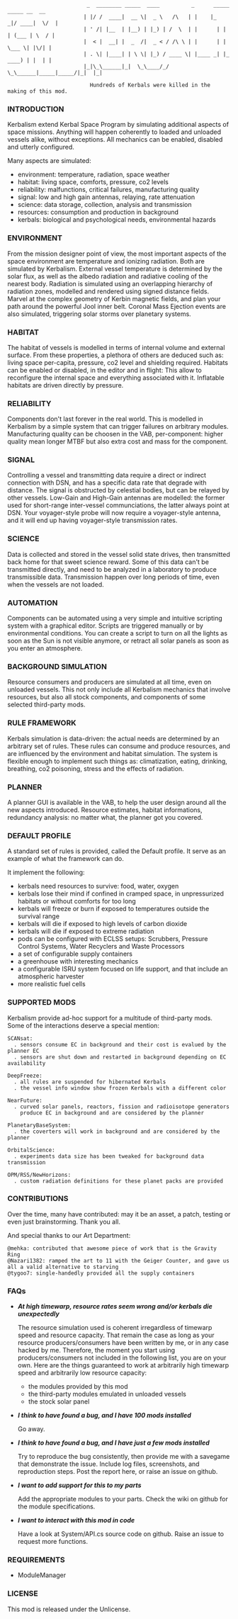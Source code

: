                              _  ________ _____  ____          _      _____  _____ __  __
                            | |/ /  ____|  __ \|  _ \   /\   | |    |_   _|/ ____|  \/  |
                            | ' /| |__  | |__) | |_) | /  \  | |      | | | (___ | \  / |
                            |  < |  __| |  _  /|  _ < / /\ \ | |      | |  \___ \| |\/| |
                            | . \| |____| | \ \| |_) / ____ \| |____ _| |_ ____) | |  | |
                            |_|\_\______|_|  \_\____/_/    \_\______|_____|_____/|_|  |_|

                              Hundreds of Kerbals were killed in the making of this mod.



### INTRODUCTION

  Kerbalism extend Kerbal Space Program by simulating additional aspects of space missions.
  Anything will happen coherently to loaded and unloaded vessels alike, without exceptions.
  All mechanics can be enabled, disabled and utterly configured.

  Many aspects are simulated:
  - environment: temperature, radiation, space weather
  - habitat: living space, comforts, pressure, co2 levels
  - reliability: malfunctions, critical failures, manufacturing quality
  - signal: low and high gain antennas, relaying, rate attenuation
  - science: data storage, collection, analysis and transmission
  - resources: consumption and production in background
  - kerbals: biological and psychological needs, environmental hazards


### ENVIRONMENT

  From the mission designer point of view, the most important aspects of the space environment are temperature
  and ionizing radiation. Both are simulated by Kerbalism. External vessel temperature is determined by the
  solar flux, as well as the albedo radiation and radiative cooling of the nearest body. Radiation is simulated
  using an overlapping hierarchy of radiation zones, modelled and rendered using signed distance fields.
  Marvel at the complex geometry of Kerbin magnetic fields, and plan your path around the powerful Jool inner belt.
  Coronal Mass Ejection events are also simulated, triggering solar storms over planetary systems.


### HABITAT

  The habitat of vessels is modelled in terms of internal volume and external surface. From these properties,
  a plethora of others are deduced such as: living space per-capita, pressure, co2 level and shielding required.
  Habitats can be enabled or disabled, in the editor and in flight: This allow to reconfigure the internal space
  and everything associated with it. Inflatable habitats are driven directly by pressure.


### RELIABILITY

  Components don't last forever in the real world. This is modelled in Kerbalism by a simple system that can trigger failures
  on arbitrary modules. Manufacturing quality can be choosen in the VAB, per-component: higher quality mean longer MTBF but
  also extra cost and mass for the component.


### SIGNAL

  Controlling a vessel and transmitting data require a direct or indirect connection with DSN, and has a specific data rate
  that degrade with distance. The signal is obstructed by celestial bodies, but can be relayed by other vessels. Low-Gain
  and High-Gain antennas are modelled: the former used for short-range inter-vessel communciations, the latter always point at DSN.
  Your voyager-style probe will now require a voyager-style antenna, and it will end up having voyager-style transmission rates.


### SCIENCE

  Data is collected and stored in the vessel solid state drives, then transmitted back home for that sweet science reward.
  Some of this data can't be transmitted directly, and need to be analyzed in a laboratory to produce transmissible data.
  Transmission happen over long periods of time, even when the vessels are not loaded.
  

### AUTOMATION

  Components can be automated using a very simple and intuitive scripting system with a graphical editor. Scripts are
  triggered manually or by environmental conditions. You can create a script to turn on all the lights as soon as the Sun
  is not visible anymore, or retract all solar panels as soon as you enter an atmosphere.


### BACKGROUND SIMULATION

  Resource consumers and producers are simulated at all time, even on unloaded vessels. This not only include all Kerbalism
  mechanics that involve resources, but also all stock components, and components of some selected third-party mods.


### RULE FRAMEWORK

  Kerbals simulation is data-driven: the actual needs are determined by an arbitrary set of rules. These rules can consume
  and produce resources, and are influenced by the environment and habitat simulation. The system is flexible enough to
  implement such things as: climatization, eating, drinking, breathing, co2 poisoning, stress and the effects of radiation.
  

### PLANNER

  A planner GUI is available in the VAB, to help the user design around all the new aspects introduced.
  Resource estimates, habitat informations, redundancy analysis: no matter what, the planner got you covered.


### DEFAULT PROFILE

  A standard set of rules is provided, called the Default profile. It serve as an example of what the framework can do.

  It implement the following:
  - kerbals need resources to survive: food, water, oxygen
  - kerbals lose their mind if confined in cramped space, in unpressurized habitats or without comforts for too long
  - kerbals will freeze or burn if exposed to temperatures outside the survival range
  - kerbals will die if exposed to high levels of carbon dioxide
  - kerbals will die if exposed to extreme radiation
  - pods can be configured with ECLSS setups: Scrubbers, Pressure Control Systems, Water Recyclers and Waste Processors
  - a set of configurable supply containers
  - a greenhouse with interesting mechanics
  - a configurable ISRU system focused on life support, and that include an atmospheric harvester
  - more realistic fuel cells


### SUPPORTED MODS

  Kerbalism provide ad-hoc support for a multitude of third-party mods. Some of the interactions deserve a special mention:

    SCANsat:
      . sensors consume EC in background and their cost is evalued by the planner EC
      . sensors are shut down and restarted in background depending on EC availability

    DeepFreeze:
      . all rules are suspended for hibernated Kerbals
      . the vessel info window show frozen Kerbals with a different color

    NearFuture:
      . curved solar panels, reactors, fission and radioisotope generators
        produce EC in background and are considered by the planner

    PlanetaryBaseSystem:
      . the coverters will work in background and are considered by the planner

    OrbitalScience:
      . experiments data size has been tweaked for background data transmission

    OPM/RSS/NewHorizons:
      . custom radiation definitions for these planet packs are provided


### CONTRIBUTIONS

  Over the time, many have contributed: may it be an asset, a patch, testing or even just brainstorming. Thank you all.

  And special thanks to our Art Department:

    @mehka: contributed that awesome piece of work that is the Gravity Ring
    @Nazari1382: ramped the art to 11 with the Geiger Counter, and gave us all a valid alternative to starving
    @tygoo7: single-handedly provided all the supply containers



### FAQs

  - ***At high timewarp, resource rates seem wrong and/or kerbals die unexpectedly***
  
    The resource simulation used is coherent irregardless of timewarp speed and resource capacity.
    That remain the case as long as your resource producers/consumers have been written by me,
    or in any case hacked by me. Therefore, the moment you start using producers/consumers not included
    in the following list, you are on your own. Here are the things guaranteed to work at arbitrarily
    high timewarp speed and arbitrarily low resource capacity:
    
    - the modules provided by this mod
    - the third-party modules emulated in unloaded vessels
    - the stock solar panel
    
    
  - ***I think to have found a bug, and I have 100 mods installed***
  
    Go away.
    

  - ***I think to have found a bug, and I have just a few mods installed***

    Try to reproduce the bug consistently, then provide me with a savegame that demonstrate the issue.
    Include log files, screenshots, and reproduction steps. Post the report here, or raise an issue on github.


  - ***I want to add support for this to my parts***

    Add the appropriate modules to your parts. Check the wiki on github for the module specifications.


  - ***I want to interact with this mod in code***

    Have a look at System/API.cs source code on github. Raise an issue to request more functions.


### REQUIREMENTS

  - ModuleManager


### LICENSE

  This mod is released under the Unlicense.
